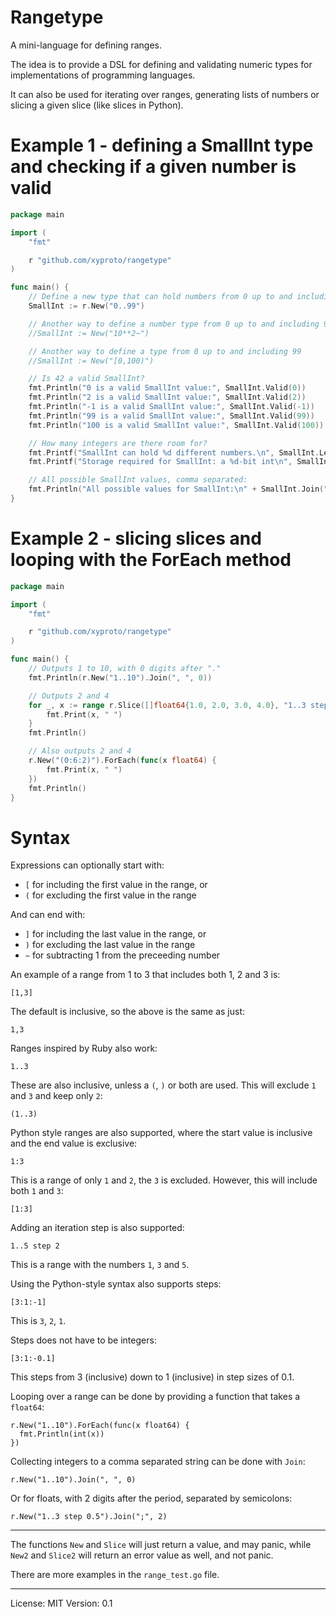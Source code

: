 # Rangetype

A mini-language for defining ranges.

The idea is to provide a DSL for defining and validating numeric types for implementations of programming languages.

It can also be used for iterating over ranges, generating lists of numbers or slicing a given slice (like slices in Python).

# Example 1 - defining a SmallInt type and checking if a given number is valid

```go
package main

import (
	"fmt"

	r "github.com/xyproto/rangetype"
)

func main() {
	// Define a new type that can hold numbers from 0 up to and including 99
	SmallInt := r.New("0..99")

	// Another way to define a number type from 0 up to and including 99
	//SmallInt := New("10**2~")

	// Another way to define a type from 0 up to and including 99
	//SmallInt := New("[0,100)")

	// Is 42 a valid SmallInt?
	fmt.Println("0 is a valid SmallInt value:", SmallInt.Valid(0))
	fmt.Println("2 is a valid SmallInt value:", SmallInt.Valid(2))
	fmt.Println("-1 is a valid SmallInt value:", SmallInt.Valid(-1))
	fmt.Println("99 is a valid SmallInt value:", SmallInt.Valid(99))
	fmt.Println("100 is a valid SmallInt value:", SmallInt.Valid(100))

	// How many integers are there room for?
	fmt.Printf("SmallInt can hold %d different numbers.\n", SmallInt.Len())
	fmt.Printf("Storage required for SmallInt: a %d-bit int\n", SmallInt.Bits())

	// All possible SmallInt values, comma separated:
	fmt.Println("All possible values for SmallInt:\n" + SmallInt.Join(",", 0))
}
```

# Example 2 - slicing slices and looping with the ForEach method

```go
package main

import (
	"fmt"

	r "github.com/xyproto/rangetype"
)

func main() {
	// Outputs 1 to 10, with 0 digits after "."
	fmt.Println(r.New("1..10").Join(", ", 0))

	// Outputs 2 and 4
	for _, x := range r.Slice([]float64{1.0, 2.0, 3.0, 4.0}, "1..3 step 2") {
		fmt.Print(x, " ")
	}
	fmt.Println()

	// Also outputs 2 and 4
	r.New("(0:6:2)").ForEach(func(x float64) {
		fmt.Print(x, " ")
	})
	fmt.Println()
}
```

# Syntax

Expressions can optionally start with:

* `[` for including the first value in the range, or
* `(` for excluding the first value in the range

And can end with:

* `]` for including the last value in the range, or
* `)` for excluding the last value in the range
* `~` for subtracting 1 from the preceeding number

An example of a range from 1 to 3 that includes both 1, 2 and 3 is:

`[1,3]`

The default is inclusive, so the above is the same as just:

`1,3`

Ranges inspired by Ruby also work:

`1..3`

These are also inclusive, unless a `(`, `)` or both are used. This will exclude `1` and `3` and keep only `2`:

`(1..3)`

Python style ranges are also supported, where the start value is inclusive and the end value is exclusive:

`1:3`

This is a range of only `1` and `2`, the `3` is excluded. However, this will include both `1` and `3`:

`[1:3]`

Adding an iteration step is also supported:

`1..5 step 2`

This is a range with the numbers `1`, `3` and `5`.

Using the Python-style syntax also supports steps:

`[3:1:-1]`

This is `3`, `2`, `1`.

Steps does not have to be integers:

`[3:1:-0.1]`

This steps from 3 (inclusive) down to 1 (inclusive) in step sizes of 0.1.

Looping over a range can be done by providing a function that takes a `float64`:

```
r.New("1..10").ForEach(func(x float64) {
  fmt.Println(int(x))
})
```

Collecting integers to a comma separated string can be done with `Join`:

    r.New("1..10").Join(", ", 0)

Or for floats, with 2 digits after the period, separated by semicolons:

    r.New("1..3 step 0.5").Join(";", 2)

---

The functions `New` and `Slice` will just return a value, and may panic, while `New2` and `Slice2` will return an error value as well, and not panic.

There are more examples in the `range_test.go` file.

---

License: MIT
Version: 0.1
